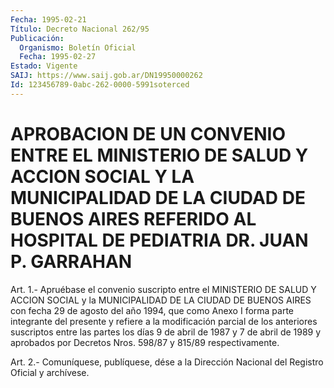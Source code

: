 ```yaml
---
Fecha: 1995-02-21
Título: Decreto Nacional 262/95
Publicación:
  Organismo: Boletín Oficial
  Fecha: 1995-02-27
Estado: Vigente
SAIJ: https://www.saij.gob.ar/DN19950000262
Id: 123456789-0abc-262-0000-5991soterced
---
```

# APROBACION DE UN CONVENIO ENTRE EL MINISTERIO DE SALUD Y ACCION SOCIAL Y LA MUNICIPALIDAD DE LA CIUDAD DE BUENOS AIRES REFERIDO AL HOSPITAL DE PEDIATRIA DR. JUAN P. GARRAHAN

<a id="1"></a>
Art. 1.- Apruébase el convenio suscripto entre el MINISTERIO DE SALUD  Y  ACCION  SOCIAL  y la MUNICIPALIDAD DE LA CIUDAD DE BUENOS AIRES con fecha 29 de agosto  del  año 1994, que como Anexo I forma parte integrante del presente y refiere  a  la modificación parcial de los anteriores suscriptos entre las partes  los  días 9 de abril de 1987 y 7 de abril de 1989 y aprobados por Decretos  Nros. 598/87 y 815/89 respectivamente.

<a id="2"></a>
Art. 2.- Comuníquese, publíquese, dése a la Dirección Nacional del Registro Oficial y archívese.